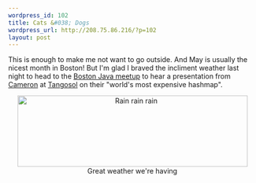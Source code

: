 ```yaml
--- 
wordpress_id: 102
title: Cats &#038; Dogs
wordpress_url: http://208.75.86.216/?p=102
layout: post
---
```

This is enough to make me not want to go outside. And May is usually the nicest month in Boston! But I'm glad I braved the incliment weather last night to head to the <a href="http://java.meetup.com/10/">Boston Java meetup</a> to hear a presentation from <a href="http://www.jroller.com/page/cpurdy">Cameron</a> at <a href="http://www.tangosol.com">Tangosol</a> on their "world's most expensive hashmap".

<center>
<img src="/blog/pics/weather_forecast.jpg" border="0" width="467" height="145" alt="Rain rain rain"/>
Great weather we're having
</center>
